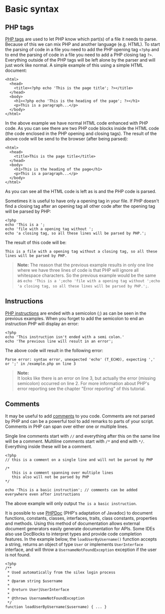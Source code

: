 Basic syntax
============

PHP tags
--------

[PHP tags][php-tags] are used to let PHP know which part(s) of a file it needs to parse. Because of this we can mix PHP and another language (e.g. HTML). To start the parsing of code in a file you need to add the PHP opening tag `<?php` and to end the parsing of code in a file you need to add a PHP closing tag `?>`. Everything outside of the PHP tags will be left alone by the parser and will just work like normal. A simple example of this using a simple HTML document:

    <html>
      <head>
        <title><?php echo 'This is the page title'; ?></title>
      </head>
      <body>
        <h1><?php echo 'This is the heading of the page'; ?></h1>
        <p>This is a paragraph...</p>
      </body>
    </html>

In the above example we have normal HTML code enhanced with PHP code. As you can see there are two PHP code blocks inside the HTML code (the code enclosed in the PHP opening and closing tags). The result of the above code will be send to the browser (after being parsed):

    <html>
      <head>
        <title>This is the page title</title>
      </head>
      <body>
        <h1>This is the heading of the page</h1>
        <p>This is a paragraph...</p>
      </body>
    </html>

As you can see all the HTML code is left as is and the PHP code is parsed.

Sometimes it is useful to have only a opening tag in your file. If PHP doesn't find a closing tag after an opening tag all other code after the opening tag will be parsed by PHP:

    <?php
    echo 'This is a ';
    echo 'file with a opening tag without ';
    echo 'a closing tag, so all these lines will be parsed by PHP.';

The result of this code will be:

    This is a file with a opening tag without a closing tag, so all these lines will be parsed by PHP.

> **Note:**
> The reason that the previous example results in only one line where we have three lines of code is that PHP will ignore all whitespace characters. So the previous example would be the same as `echo 'This is a ';echo 'file with a opening tag without ';echo 'a closing tag, so all these lines will be parsed by PHP.';`.

Instructions
------------

[PHP instructions][instructions] are ended with a semicolon (;) as can be seen in the previous examples. When you forget to add the semicolon to end an instruction PHP will display an error:

    <?php
    echo 'This instruction isn't ended with a semi colon.'
    echo 'The previous line will result in an error';

The above code will result in the following error:

    Parse error: syntax error, unexpected 'echo' (T_ECHO), expecting ',' or ';' in /example.php on line 3

> **Note:**  
> It looks like there is an error on line 3, but actually the error (missing semicolon) occurred on line 2. For more information about PHP's error reporting see the chapter "Error reporting" of this tutorial.

Comments
--------

It may be useful to add [comments][comments] to you code. Comments are not parsed by PHP and can be a powerful tool to add remarks to parts of your script. Comments in PHP can span over either one or multiple lines.

Single line comments start with `//` and everything after this on the same line will be a comment. Multiline comments start with `/*` and end with `*/`. Everything inside these will be a comment.

    <?php
    // this is a comment on a single line and will not be parsed by PHP

    /*
       this is a comment spanning over multiple lines
       this also will not be parsed by PHP
    */

    echo 'This is a basic instruction'; // comments can be added everywhere even after instructions

The above example will only output `The is a basic instruction`.

It is possible to use [PHPDoc][phpdoc] (PHP's adaptation of Javadoc) to document functions, constants, classes, interfaces, traits, class constants, properties and methods. Using this method of documentation allows external document generators easily generate documentation for APIs. Some IDEs also use DocBlocks to interpret types and provide code completion features. In the example below, the `loadUserByUsername()` function accepts a string, returns an object of type `User` or implements `UserInterface` interface, and will throw a `UsernameNotFoundException` exception if the user is not found.

    <?php
    /**
     * Used automatically from the silex login process
     *
     * @param string $username
     *
     * @return User|UserInterface
     *
     * @throws UsernameNotFoundException
     */
    function loadUserByUsername($username) { ... }

[php-tags]:http://php.net/manual/en/language.basic-syntax.phptags.php
[instructions]:http://php.net/manual/en/language.basic-syntax.instruction-separation.php
[comments]:http://php.net/manual/en/language.basic-syntax.comments.php
[phpdoc]:http://en.wikipedia.org/wiki/PHPDoc

